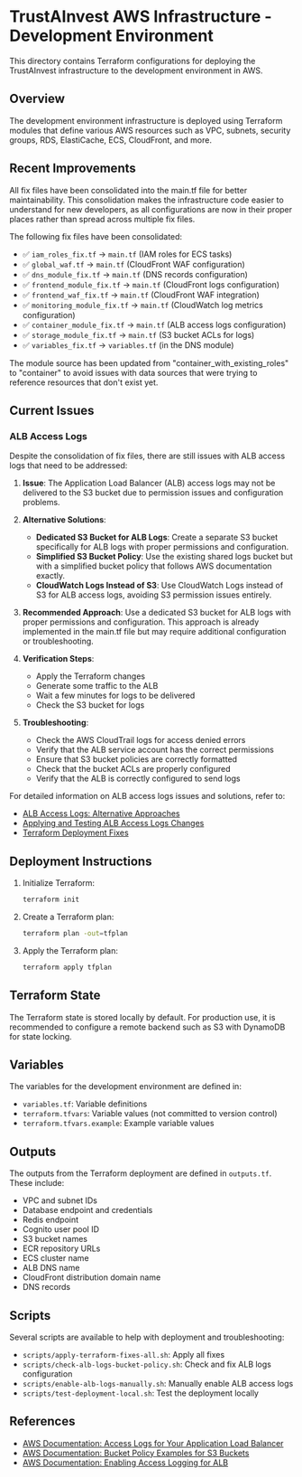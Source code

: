# TrustAInvest AWS Infrastructure - Development Environment

This directory contains Terraform configurations for deploying the TrustAInvest infrastructure to the development environment in AWS.

## Overview

The development environment infrastructure is deployed using Terraform modules that define various AWS resources such as VPC, subnets, security groups, RDS, ElastiCache, ECS, CloudFront, and more.

## Recent Improvements

All fix files have been consolidated into the main.tf file for better maintainability. This consolidation makes the infrastructure code easier to understand for new developers, as all configurations are now in their proper places rather than spread across multiple fix files.

The following fix files have been consolidated:
- ✅ `iam_roles_fix.tf` → `main.tf` (IAM roles for ECS tasks)
- ✅ `global_waf.tf` → `main.tf` (CloudFront WAF configuration)
- ✅ `dns_module_fix.tf` → `main.tf` (DNS records configuration)
- ✅ `frontend_module_fix.tf` → `main.tf` (CloudFront logs configuration)
- ✅ `frontend_waf_fix.tf` → `main.tf` (CloudFront WAF integration)
- ✅ `monitoring_module_fix.tf` → `main.tf` (CloudWatch log metrics configuration)
- ✅ `container_module_fix.tf` → `main.tf` (ALB access logs configuration)
- ✅ `storage_module_fix.tf` → `main.tf` (S3 bucket ACLs for logs)
- ✅ `variables_fix.tf` → `variables.tf` (in the DNS module)

The module source has been updated from "container_with_existing_roles" to "container" to avoid issues with data sources that were trying to reference resources that don't exist yet.

## Current Issues

### ALB Access Logs

Despite the consolidation of fix files, there are still issues with ALB access logs that need to be addressed:

1. **Issue**: The Application Load Balancer (ALB) access logs may not be delivered to the S3 bucket due to permission issues and configuration problems.

2. **Alternative Solutions**:
   - **Dedicated S3 Bucket for ALB Logs**: Create a separate S3 bucket specifically for ALB logs with proper permissions and configuration.
   - **Simplified S3 Bucket Policy**: Use the existing shared logs bucket but with a simplified bucket policy that follows AWS documentation exactly.
   - **CloudWatch Logs Instead of S3**: Use CloudWatch Logs instead of S3 for ALB access logs, avoiding S3 permission issues entirely.

3. **Recommended Approach**: Use a dedicated S3 bucket for ALB logs with proper permissions and configuration. This approach is already implemented in the main.tf file but may require additional configuration or troubleshooting.

4. **Verification Steps**:
   - Apply the Terraform changes
   - Generate some traffic to the ALB
   - Wait a few minutes for logs to be delivered
   - Check the S3 bucket for logs

5. **Troubleshooting**:
   - Check the AWS CloudTrail logs for access denied errors
   - Verify that the ALB service account has the correct permissions
   - Ensure that S3 bucket policies are correctly formatted
   - Check that the bucket ACLs are properly configured
   - Verify that the ALB is correctly configured to send logs

For detailed information on ALB access logs issues and solutions, refer to:
- [ALB Access Logs: Alternative Approaches](../../docs/alb-access-logs-alternatives.md)
- [Applying and Testing ALB Access Logs Changes](../../docs/applying-alb-logs-changes.md)
- [Terraform Deployment Fixes](../../docs/terraform-deployment-fixes-updated.md)

## Deployment Instructions

1. Initialize Terraform:
   ```bash
   terraform init
   ```

2. Create a Terraform plan:
   ```bash
   terraform plan -out=tfplan
   ```

3. Apply the Terraform plan:
   ```bash
   terraform apply tfplan
   ```

## Terraform State

The Terraform state is stored locally by default. For production use, it is recommended to configure a remote backend such as S3 with DynamoDB for state locking.

## Variables

The variables for the development environment are defined in:
- `variables.tf`: Variable definitions
- `terraform.tfvars`: Variable values (not committed to version control)
- `terraform.tfvars.example`: Example variable values

## Outputs

The outputs from the Terraform deployment are defined in `outputs.tf`. These include:
- VPC and subnet IDs
- Database endpoint and credentials
- Redis endpoint
- Cognito user pool ID
- S3 bucket names
- ECR repository URLs
- ECS cluster name
- ALB DNS name
- CloudFront distribution domain name
- DNS records

## Scripts

Several scripts are available to help with deployment and troubleshooting:
- `scripts/apply-terraform-fixes-all.sh`: Apply all fixes
- `scripts/check-alb-logs-bucket-policy.sh`: Check and fix ALB logs configuration
- `scripts/enable-alb-logs-manually.sh`: Manually enable ALB access logs
- `scripts/test-deployment-local.sh`: Test the deployment locally

## References

- [AWS Documentation: Access Logs for Your Application Load Balancer](https://docs.aws.amazon.com/elasticloadbalancing/latest/application/load-balancer-access-logs.html)
- [AWS Documentation: Bucket Policy Examples for S3 Buckets](https://docs.aws.amazon.com/AmazonS3/latest/userguide/example-bucket-policies.html)
- [AWS Documentation: Enabling Access Logging for ALB](https://docs.aws.amazon.com/elasticloadbalancing/latest/application/enable-access-logging.html)
